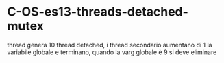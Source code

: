 # C-OS-es13-threads-detached-mutex
thread genera 10 thread detached, i thread secondario aumentano di 1 la variabile globale e terminano, quando la varg globale è 9 si deve eliminare
